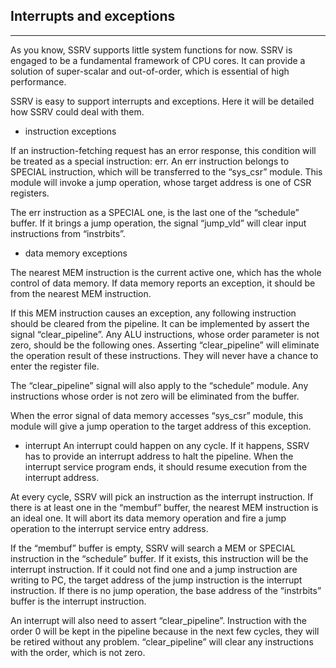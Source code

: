 ## Interrupts and exceptions

-------------------------------------

As you know, SSRV supports little system functions for now. SSRV is engaged to be a fundamental framework of CPU cores. It can provide a solution of super-scalar and out-of-order, which is essential of high performance. 

SSRV is easy to support interrupts and exceptions. Here it will be detailed how SSRV could deal with them.

* instruction exceptions

If an instruction-fetching request has an error response, this condition will be treated as a special instruction: err. An err instruction belongs to SPECIAL instruction, which will be transferred to the “sys_csr” module. This module will invoke a jump operation, whose target address is one of CSR registers.

The err instruction as a SPECIAL one, is the last one of the “schedule” buffer. If it brings a jump operation, the signal “jump_vld” will clear input instructions from “instrbits”.

* data memory exceptions

The nearest MEM instruction is the current active one, which has the whole control of data memory. If data memory reports an exception, it should be from the nearest MEM instruction. 

If this MEM instruction causes an exception, any following instruction should be cleared from the pipeline. It can be implemented by assert the signal “clear_pipeline”. Any ALU instructions, whose order parameter is not zero, should be the following ones. Asserting “clear_pipeline” will eliminate the operation result of these instructions. They will never have a chance to enter the register file.

The “clear_pipeline” signal will also apply to the “schedule” module. Any instructions whose order is not zero will be eliminated from the buffer. 

When the error signal of data memory accesses “sys_csr” module, this module will give a jump operation to the target address of this exception.

* interrupt
An interrupt could happen on any cycle. If it happens, SSRV has to provide an interrupt address to halt the pipeline. When the interrupt service program ends, it should resume execution from the interrupt address.

At every cycle, SSRV will pick an instruction as the interrupt instruction. If there is at least one in the “membuf” buffer, the nearest MEM instruction is an ideal one. It will abort its data memory operation and fire a jump operation to the interrupt service entry address.

If the “membuf” buffer is empty, SSRV will search a MEM or SPECIAL instruction in the “schedule” buffer. If it exists, this instruction will be the interrupt instruction. If it could not find one and a jump instruction are writing to PC, the target address of the jump instruction is the interrupt instruction. If there is no jump operation, the base address of the “instrbits” buffer is the interrupt instruction.

An interrupt will also need to assert “clear_pipeline”. Instruction with the order 0 will be kept in the pipeline because in the next few cycles, they will be retired without any problem. “clear_pipeline” will clear any instructions with the order, which is not zero.
